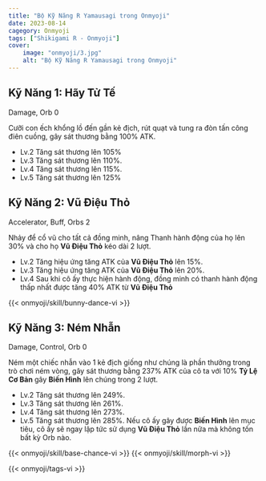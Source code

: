 ```yaml
---
title: "Bộ Kỹ Năng R Yamausagi trong Onmyoji"
date: 2023-08-14   
cagegory: Onmyoji
tags: ["Shikigami R - Onmyoji"]
cover:
    image: "onmyoji/3.jpg" 
    alt: "Bộ Kỹ Năng R Yamausagi trong Onmyoji"  
---
```


## Kỹ Năng 1: Hãy Tử Tế
Damage, Orb 0

Cưỡi con ếch khổng lồ đến gần kẻ địch, rút ​​quạt và tung ra đòn tấn công điên cuồng, gây sát thương bằng 100% ATK.

- Lv.2 Tăng sát thương lên 105%
- Lv.3 Tăng sát thương lên 110%.
- Lv.4 Tăng sát thương lên 115%.
- Lv.5 Tăng sát thương lên 125%

## Kỹ Năng 2: Vũ Điệu Thỏ
Accelerator, Buff, Orbs 2 

Nhảy để cổ vũ cho tất cả đồng minh, nâng Thanh hành động của họ lên 30% và cho họ **Vũ Điệu Thỏ** kéo dài 2 lượt.

- Lv.2 Tăng hiệu ứng tăng ATK của **Vũ Điệu Thỏ** lên 15%.
- Lv.3 Tăng hiệu ứng tăng ATK của **Vũ Điệu Thỏ** lên 20%.
- Lv.4 Sau khi cô ấy thực hiện hành động, đồng minh có thanh hành động thấp nhất được tăng 40% ATK từ **Vũ Điệu Thỏ**
 
{{< onmyoji/skill/bunny-dance-vi >}} 
  
## Kỹ Năng 3: Ném Nhẫn
Damage, Control, Orb 0

Ném một chiếc nhẫn vào 1 kẻ địch giống như chúng là phần thưởng trong trò chơi ném vòng, gây sát thương bằng 237% ATK của cô ta với 10% **Tỷ Lệ Cơ Bản** gây **Biến Hình** lên chúng trong 2 lượt.

- Lv.2 Tăng sát thương lên 249%.
- Lv.3 Tăng sát thương lên 261%.
- Lv.4 Tăng sát thương lên 273%.
- Lv.5 Tăng sát thương lên 285%. Nếu cô ấy gây được **Biến Hình** lên mục tiêu, cô ấy sẽ ngay lập tức sử dụng **Vũ Điệu Thỏ** lần nữa mà không tốn bất kỳ Orb nào.

{{< onmyoji/skill/base-chance-vi >}}
{{< onmyoji/skill/morph-vi >}}

{{< onmyoji/tags-vi >}}
